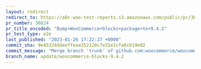 ```yaml
---
layout: redirect
redirect_to: https://a8c-woo-test-reports.s3.amazonaws.com/public/pr/36624/e2e/index.html
pr_number: 36624
pr_title_encoded: "Bump+WooCommerce+blocks+package+to+9.4.2"
pr_test_type: e2e
last_published: "2023-01-26 17:22:27 +0000"
commit_sha: 9e45324ddeeffeaa352120c7e31e1cfa6cb19e02
commit_message: "Merge branch 'trunk' of github.com:woocommerce/woocommerce into updat…"
branch_name: update/woocommerce-blocks-9.4.2
---
```

